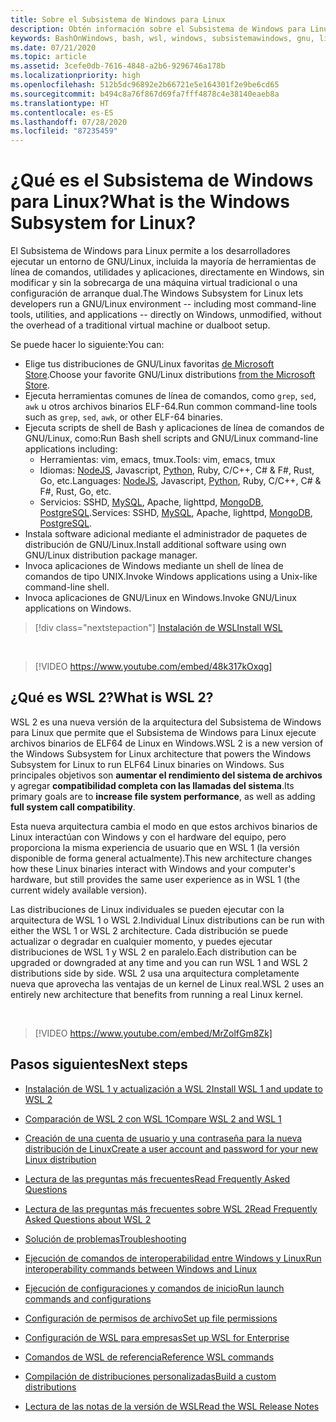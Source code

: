 ```yaml
---
title: Sobre el Subsistema de Windows para Linux
description: Obtén información sobre el Subsistema de Windows para Linux, las diferentes versiones y las formas en que puedes usarlas.
keywords: BashOnWindows, bash, wsl, windows, subsistemawindows, gnu, linux
ms.date: 07/21/2020
ms.topic: article
ms.assetid: 3cefe0db-7616-4848-a2b6-9296746a178b
ms.localizationpriority: high
ms.openlocfilehash: 512b5dc96892e2b66721e5e164301f2e9be6cd65
ms.sourcegitcommit: b494c8a76f867d69fa7fff4878c4e38140eaeb8a
ms.translationtype: HT
ms.contentlocale: es-ES
ms.lasthandoff: 07/28/2020
ms.locfileid: "87235459"
---
```

# <a name="what-is-the-windows-subsystem-for-linux"></a><span data-ttu-id="bb64a-104">¿Qué es el Subsistema de Windows para Linux?</span><span class="sxs-lookup"><span data-stu-id="bb64a-104">What is the Windows Subsystem for Linux?</span></span>

<span data-ttu-id="bb64a-105">El Subsistema de Windows para Linux permite a los desarrolladores ejecutar un entorno de GNU/Linux, incluida la mayoría de herramientas de línea de comandos, utilidades y aplicaciones, directamente en Windows, sin modificar y sin la sobrecarga de una máquina virtual tradicional o una configuración de arranque dual.</span><span class="sxs-lookup"><span data-stu-id="bb64a-105">The Windows Subsystem for Linux lets developers run a GNU/Linux environment -- including most command-line tools, utilities, and applications -- directly on Windows, unmodified, without the overhead of a traditional virtual machine or dualboot setup.</span></span>

<span data-ttu-id="bb64a-106">Se puede hacer lo siguiente:</span><span class="sxs-lookup"><span data-stu-id="bb64a-106">You can:</span></span>

* <span data-ttu-id="bb64a-107">Elige tus distribuciones de GNU/Linux favoritas [de Microsoft Store](https://aka.ms/wslstore).</span><span class="sxs-lookup"><span data-stu-id="bb64a-107">Choose your favorite GNU/Linux distributions [from the Microsoft Store](https://aka.ms/wslstore).</span></span>
* <span data-ttu-id="bb64a-108">Ejecuta herramientas comunes de línea de comandos, como `grep`, `sed`, `awk` u otros archivos binarios ELF-64.</span><span class="sxs-lookup"><span data-stu-id="bb64a-108">Run common command-line tools such as `grep`, `sed`, `awk`, or other ELF-64 binaries.</span></span>
* <span data-ttu-id="bb64a-109">Ejecuta scripts de shell de Bash y aplicaciones de línea de comandos de GNU/Linux, como:</span><span class="sxs-lookup"><span data-stu-id="bb64a-109">Run Bash shell scripts and GNU/Linux command-line applications including:</span></span>  
    * <span data-ttu-id="bb64a-110">Herramientas: vim, emacs, tmux.</span><span class="sxs-lookup"><span data-stu-id="bb64a-110">Tools: vim, emacs, tmux</span></span>
    * <span data-ttu-id="bb64a-111">Idiomas: [NodeJS](https://docs.microsoft.com/windows/nodejs/setup-on-wsl2), Javascript, [Python](https://docs.microsoft.com/windows/python/web-frameworks), Ruby, C/C++, C# & F#, Rust, Go, etc.</span><span class="sxs-lookup"><span data-stu-id="bb64a-111">Languages: [NodeJS](https://docs.microsoft.com/windows/nodejs/setup-on-wsl2), Javascript, [Python](https://docs.microsoft.com/windows/python/web-frameworks), Ruby, C/C++, C# & F#, Rust, Go, etc.</span></span>
    * <span data-ttu-id="bb64a-112">Servicios: SSHD, [MySQL](./tutorials/wsl-database.md), Apache, lighttpd, [MongoDB](./tutorials/wsl-database.md), [PostgreSQL](./tutorials/wsl-database.md).</span><span class="sxs-lookup"><span data-stu-id="bb64a-112">Services: SSHD, [MySQL](./tutorials/wsl-database.md), Apache, lighttpd, [MongoDB](./tutorials/wsl-database.md), [PostgreSQL](./tutorials/wsl-database.md).</span></span>
* <span data-ttu-id="bb64a-113">Instala software adicional mediante el administrador de paquetes de distribución de GNU/Linux.</span><span class="sxs-lookup"><span data-stu-id="bb64a-113">Install additional software using own GNU/Linux distribution package manager.</span></span>
* <span data-ttu-id="bb64a-114">Invoca aplicaciones de Windows mediante un shell de línea de comandos de tipo UNIX.</span><span class="sxs-lookup"><span data-stu-id="bb64a-114">Invoke Windows applications using a Unix-like command-line shell.</span></span>
* <span data-ttu-id="bb64a-115">Invoca aplicaciones de GNU/Linux en Windows.</span><span class="sxs-lookup"><span data-stu-id="bb64a-115">Invoke GNU/Linux applications on Windows.</span></span>

> [!div class="nextstepaction"]
> [<span data-ttu-id="bb64a-116">Instalación de WSL</span><span class="sxs-lookup"><span data-stu-id="bb64a-116">Install WSL</span></span>](install-win10.md)

<br>

> [!VIDEO https://www.youtube.com/embed/48k317kOxqg]

## <a name="what-is-wsl-2"></a><span data-ttu-id="bb64a-117">¿Qué es WSL 2?</span><span class="sxs-lookup"><span data-stu-id="bb64a-117">What is WSL 2?</span></span>

<span data-ttu-id="bb64a-118">WSL 2 es una nueva versión de la arquitectura del Subsistema de Windows para Linux que permite que el Subsistema de Windows para Linux ejecute archivos binarios de ELF64 de Linux en Windows.</span><span class="sxs-lookup"><span data-stu-id="bb64a-118">WSL 2 is a new version of the Windows Subsystem for Linux architecture that powers the Windows Subsystem for Linux to run ELF64 Linux binaries on Windows.</span></span> <span data-ttu-id="bb64a-119">Sus principales objetivos son **aumentar el rendimiento del sistema de archivos** y agregar **compatibilidad completa con las llamadas del sistema**.</span><span class="sxs-lookup"><span data-stu-id="bb64a-119">Its primary goals are to **increase file system performance**, as well as adding **full system call compatibility**.</span></span>

<span data-ttu-id="bb64a-120">Esta nueva arquitectura cambia el modo en que estos archivos binarios de Linux interactúan con Windows y con el hardware del equipo, pero proporciona la misma experiencia de usuario que en WSL 1 (la versión disponible de forma general actualmente).</span><span class="sxs-lookup"><span data-stu-id="bb64a-120">This new architecture changes how these Linux binaries interact with Windows and your computer's hardware, but still provides the same user experience as in WSL 1 (the current widely available version).</span></span>

<span data-ttu-id="bb64a-121">Las distribuciones de Linux individuales se pueden ejecutar con la arquitectura de WSL 1 o WSL 2.</span><span class="sxs-lookup"><span data-stu-id="bb64a-121">Individual Linux distributions can be run with either the WSL 1 or WSL 2 architecture.</span></span> <span data-ttu-id="bb64a-122">Cada distribución se puede actualizar o degradar en cualquier momento, y puedes ejecutar distribuciones de WSL 1 y WSL 2 en paralelo.</span><span class="sxs-lookup"><span data-stu-id="bb64a-122">Each distribution can be upgraded or downgraded at any time and you can run WSL 1 and WSL 2 distributions side by side.</span></span> <span data-ttu-id="bb64a-123">WSL 2 usa una arquitectura completamente nueva que aprovecha las ventajas de un kernel de Linux real.</span><span class="sxs-lookup"><span data-stu-id="bb64a-123">WSL 2 uses an entirely new architecture that benefits from running a real Linux kernel.</span></span>

<br>

> [!VIDEO https://www.youtube.com/embed/MrZolfGm8Zk]

## <a name="next-steps"></a><span data-ttu-id="bb64a-124">Pasos siguientes</span><span class="sxs-lookup"><span data-stu-id="bb64a-124">Next steps</span></span>

* [<span data-ttu-id="bb64a-125">Instalación de WSL 1 y actualización a WSL 2</span><span class="sxs-lookup"><span data-stu-id="bb64a-125">Install WSL 1 and update to WSL 2</span></span>](./install-win10.md)

* [<span data-ttu-id="bb64a-126">Comparación de WSL 2 con WSL 1</span><span class="sxs-lookup"><span data-stu-id="bb64a-126">Compare WSL 2 and WSL 1</span></span>](./compare-versions.md)

* [<span data-ttu-id="bb64a-127">Creación de una cuenta de usuario y una contraseña para la nueva distribución de Linux</span><span class="sxs-lookup"><span data-stu-id="bb64a-127">Create a user account and password for your new Linux distribution</span></span>](./user-support.md)

* [<span data-ttu-id="bb64a-128">Lectura de las preguntas más frecuentes</span><span class="sxs-lookup"><span data-stu-id="bb64a-128">Read Frequently Asked Questions</span></span>](./faq.md)

* [<span data-ttu-id="bb64a-129">Lectura de las preguntas más frecuentes sobre WSL 2</span><span class="sxs-lookup"><span data-stu-id="bb64a-129">Read Frequently Asked Questions about WSL 2</span></span>](./wsl2-faq.md)

* [<span data-ttu-id="bb64a-130">Solución de problemas</span><span class="sxs-lookup"><span data-stu-id="bb64a-130">Troubleshooting</span></span>](./troubleshooting.md)

* [<span data-ttu-id="bb64a-131">Ejecución de comandos de interoperabilidad entre Windows y Linux</span><span class="sxs-lookup"><span data-stu-id="bb64a-131">Run interoperability commands between Windows and Linux</span></span>](./interop.md)

* [<span data-ttu-id="bb64a-132">Ejecución de configuraciones y comandos de inicio</span><span class="sxs-lookup"><span data-stu-id="bb64a-132">Run launch commands and configurations</span></span>](./wsl-config.md)

* [<span data-ttu-id="bb64a-133">Configuración de permisos de archivo</span><span class="sxs-lookup"><span data-stu-id="bb64a-133">Set up file permissions</span></span>](./file-permissions.md)

* [<span data-ttu-id="bb64a-134">Configuración de WSL para empresas</span><span class="sxs-lookup"><span data-stu-id="bb64a-134">Set up WSL for Enterprise</span></span>](./enterprise.md)

* [<span data-ttu-id="bb64a-135">Comandos de WSL de referencia</span><span class="sxs-lookup"><span data-stu-id="bb64a-135">Reference WSL commands</span></span>](./reference.md)

* [<span data-ttu-id="bb64a-136">Compilación de distribuciones personalizadas</span><span class="sxs-lookup"><span data-stu-id="bb64a-136">Build a custom distributions</span></span>](./build-custom-distro.md)

* [<span data-ttu-id="bb64a-137">Lectura de las notas de la versión de WSL</span><span class="sxs-lookup"><span data-stu-id="bb64a-137">Read the WSL Release Notes</span></span>](./release-notes.md)
